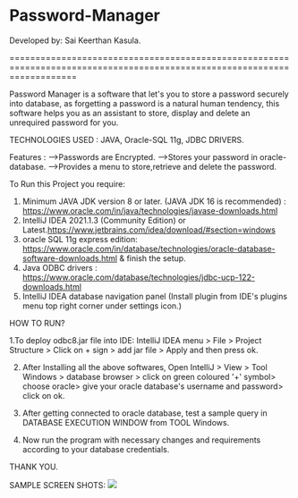 # Password-Manager 
Developed by: Sai Keerthan Kasula.

=========================================================================================================================
 
Password Manager is a software that let's you to store a password securely into database, as forgetting a password is a natural human tendency, this software helps you as an assistant to store, display and delete an unrequired password for you.


TECHNOLOGIES USED : JAVA, Oracle-SQL 11g, JDBC DRIVERS.


Features :  -->Passwords are Encrypted.
            -->Stores your password in oracle-database.
            -->Provides a menu to store,retrieve and delete the password.
            
To Run this Project you require:
 1. Minimum JAVA JDK version 8 or later. (JAVA JDK 16 is recommended) : https://www.oracle.com/in/java/technologies/javase-downloads.html
 2. IntelliJ IDEA 2021.1.3 (Community Edition) or Latest.https://www.jetbrains.com/idea/download/#section=windows
 3. oracle SQL 11g express edition: https://www.oracle.com/in/database/technologies/oracle-database-software-downloads.html & finish the setup.
 4. Java ODBC drivers : https://www.oracle.com/database/technologies/jdbc-ucp-122-downloads.html
 5. IntelliJ IDEA database navigation panel (Install plugin from IDE's plugins menu top right corner under settings icon.)

HOW TO RUN?

1.To deploy odbc8.jar file into IDE: IntelliJ IDEA menu > File > Project Structure > Click on + sign > add jar file > Apply and then press ok.

2. After Installing all the above softwares, Open IntelliJ > View > Tool Windows > database browser > click on green coloured '+' symbol> choose oracle> give your oracle database's username and password> click on ok.

3. After getting connected to oracle database, test a sample query in DATABASE EXECUTION WINDOW from TOOL Windows.

4. Now run the program with necessary changes and requirements according to your database credentials.

THANK YOU.

            
SAMPLE SCREEN SHOTS:
<img src="https://www.w3schools.com/css/paris.jpg"> </img>
